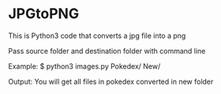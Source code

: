 # JPGtoPNG
This is Python3 code that converts a jpg file into a png


Pass source folder and destination folder with command line

Example:
$ python3 images.py Pokedex/ New/

Output:
 You will get all files in pokedex converted in new folder

